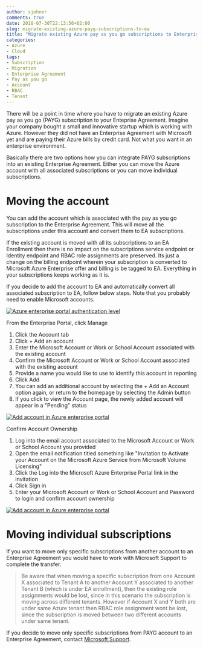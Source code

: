 ```yaml
---
author: sjohner
comments: true
date: 2018-07-30T22:13:56+02:00
slug: migrate-existing-azure-payg-subscriptions-to-ea
title: "Migrate existing Azure pay as you go subscriptions to Enterprise Agreement"
categories:
- Azure
- Cloud
tags:
- Subscription
- Migration
- Enterprise Agreement
- Pay as you go
- Account
- RBAC
- Tenant
---
```


There will be a point in time where you have to migrate an existing Azure pay as you go (PAYG) subscription to your Enteprise Agreement. Imagine your company bought a small and innovative startup which is working with Azure. However they did not have an Enterprise Agreement with Microsoft yet and are paying their Azure bills by credit card. Not what you want in an enterprise environment.

Basically there are two options how you can integrate PAYG subscriptions into an existing Enterprise Agreement. Either you can move the Azure account with all associated subscriptions or you can move individual subscriptions.

# Moving the account

You can add the account which is associated with the pay as you go subscription to the Enterprise Agreement. This will move all the subscriptions under this account and convert them to EA subscriptions.

If the existing account is moved with all its subscriptions to an EA Enrollment then there is no impact on the subscriptions service endpoint or Identity endpoint and RBAC role assignments are preserved. Its just a change on the billing endpoint wherein your subscription is converted to Microsoft Azure Enterprise offer and billing is be tagged to EA. Everything in your subscriptions keeps working as it is.

If you decide to add the account to EA and automatically convert all associated subscription to EA, follow below steps. Note that you probably need to enable Microsoft accounts.

[![Azure enterprise portal authentication level](/images/ea-portal-enrollment-authlevel.png)](/images/ea-portal-enrollment-authlevel.png)

From the Enterprise Portal, click Manage

1. Click the Account tab
2. Click + Add an account
3. Enter the Microsoft Account or Work or School Account associated with the existing account
4. Confirm the Microsoft Account or Work or School Account associated with the existing account
5. Provide a name you would like to use to identify this account in reporting
6. Click Add
7. You can add an additional account by selecting the + Add an Account option again, or return to the homepage by selecting the Admin button
8. If you click to view the Account page, the newly added account will appear in a "Pending" status

[![Add account in Azure enterprise portal](/images/ea-portal-add-account.png)](/images/ea-portal-add-account.png)

Confirm Account Ownership

1. Log into the email account associated to the Microsoft Account or Work or School Account you provided
2. Open the email notification titled something like "Invitation to Activate your Account on the Microsoft Azure Service from Microsoft Volume Licensing"
3. Click the Log into the Microsoft Azure Enterprise Portal link in the invitation
4. Click Sign in
5. Enter your Microsoft Account or Work or School Account and Password to login and confirm account ownership

[![Add account in Azure enterprise portal](/images/email-activate-ea-account.png)](/images/email-activate-ea-account.png)

# Moving individual subscriptions

If you want to move only specific subscriptions from another account to an Enterprise Agreement you would have to work with Microsoft Support to complete the transfer.

>Be aware that when moving a specific subscription from one Account X associated to Tenant A to another Account Y associated to another Tenant B (which is under EA enrollment), then the existing role assignments would be lost, since in this scenario the subscription is moving across different tenants.
However if Account X and Y both are under same Azure tenant then RBAC role assignment wont be lost, since the subscription is moved between two different accounts under same tenant.

If you decide to move only specific subscriptions from  PAYG account to an Enterprise Agreement, contact [Microsoft Support]().